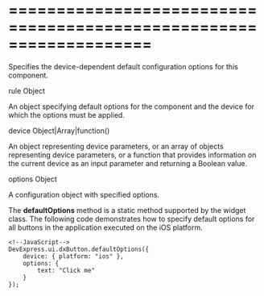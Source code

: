 ===================================================================
===================================================================

<!--shortDescription-->
Specifies the device-dependent default configuration options for this component.
<!--/shortDescription-->

<!--paramName1-->rule<!--/paramName1-->
<!--paramType1-->Object<!--/paramType1-->
<!--paramDescription1-->
An object specifying default options for the component and the device for which the options must be applied.
<!--/paramDescription1-->
<!--paramName1_field1-->device<!--/paramName1_field1-->
<!--paramType1_field1-->Object|Array<Object>|function()<!--/paramType1_field1-->
<!--paramDescription1_field1-->
An object representing device parameters, or an array of objects representing device parameters, or a function that provides information on the current device as an input parameter and returning a Boolean value.
<!--/paramDescription1_field1-->
<!--paramName1_field2-->options<!--/paramName1_field2-->
<!--paramType1_field2-->Object<!--/paramType1_field2-->
<!--paramDescription1_field2-->
A configuration object with specified options.
<!--/paramDescription1_field2-->

<!--fullDescription-->
The **defaultOptions** method is a static method supported by the widget class. The following code demonstrates how to specify default options for all buttons in the application executed on the iOS platform.

    <!--JavaScript-->
    DevExpress.ui.dxButton.defaultOptions({ 
        device: { platform: "ios" },
        options: {
            text: "Click me"
        }
    });
<!--/fullDescription-->